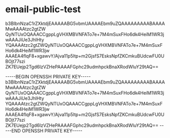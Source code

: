 # email-public-test
b3BlbnNzaC1rZXktdjEAAAAABG5vbmUAAAAEbm9uZQAAAAAAAAABAAAAMwAAAAtzc2gtZW QyNTUxOQAAACCgppLgVHXMBVNFATo7e+7M4mSuxFHo6dk4HeiM1WR3jwAAAJiUe3JhlHty YQAAAAtzc2gtZWQyNTUxOQAAACCgppLgVHXMBVNFATo7e+7M4mSuxFHo6dk4HeiM1WR3jw AAAEA4flqF8+xgawvY/Ajva11p5ltp+m2GjsfS7EsksNpfZKCmkuBUdcwFU0UBOjt77szi ZK7EUejp2Tgd6IzVZHePAAAAFGphc29udmhpckBnaXRodWIuY29tAQ==

-----BEGIN OPENSSH PRIVATE KEY-----
b3BlbnNzaC1rZXktdjEAAAAABG5vbmUAAAAEbm9uZQAAAAAAAAABAAAAMwAAAAtzc2gtZW
QyNTUxOQAAACCgppLgVHXMBVNFATo7e+7M4mSuxFHo6dk4HeiM1WR3jwAAAJiUe3JhlHty
YQAAAAtzc2gtZWQyNTUxOQAAACCgppLgVHXMBVNFATo7e+7M4mSuxFHo6dk4HeiM1WR3jw
AAAEA4flqF8+xgawvY/Ajva11p5ltp+m2GjsfS7EsksNpfZKCmkuBUdcwFU0UBOjt77szi
ZK7EUejp2Tgd6IzVZHePAAAAFGphc29udmhpckBnaXRodWIuY29tAQ==
-----END OPENSSH PRIVATE KEY-----
